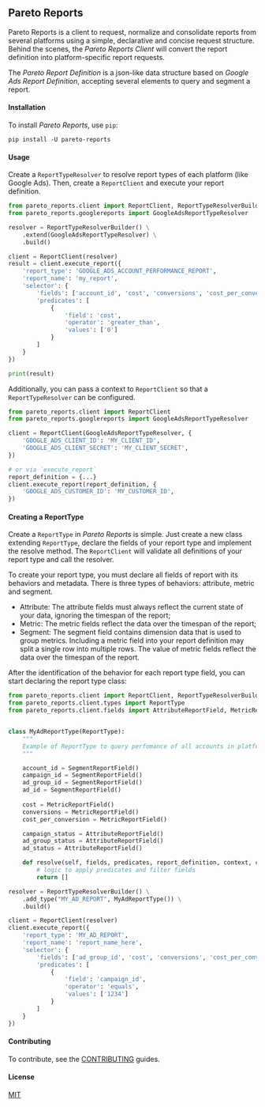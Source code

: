 ## Pareto Reports

Pareto Reports is a client to request, normalize and consolidate reports
from several platforms using a simple, declarative and concise request structure.
Behind the scenes, the _Pareto Reports Client_ will convert the report definition into platform-specific
report requests.

The _Pareto Report Definition_ is a json-like data structure based on _Google Ads Report Definition_,
accepting several elements to query and segment a report.

#### Installation

To install _Pareto Reports_, use `pip`:

```shell script
pip install -U pareto-reports
```

#### Usage

Create a `ReportTypeResolver` to resolve report types of each platform (like Google Ads).
Then, create a `ReportClient` and execute your report definition. 

```python
from pareto_reports.client import ReportClient, ReportTypeResolverBuilder
from pareto_reports.googlereports import GoogleAdsReportTypeResolver

resolver = ReportTypeResolverBuilder() \
    .extend(GoogleAdsReportTypeResolver) \
    .build()

client = ReportClient(resolver)
result = client.execute_report({
    'report_type': 'GOOGLE_ADS_ACCOUNT_PERFORMANCE_REPORT',
    'report_name': 'my_report',
    'selector': {
        'fields': ['account_id', 'cost', 'conversions', 'cost_per_conversion'],
        'predicates': [
            {
                'field': 'cost',
                'operator': 'greater_than',
                'values': ['0']
            }
        ]
    }
})

print(result)
```

Additionally, you can pass a context to `ReportClient` so that a `ReportTypeResolver` can be configured.

```python
from pareto_reports.client import ReportClient
from pareto_reports.googlereports import GoogleAdsReportTypeResolver

client = ReportClient(GoogleAdsReportTypeResolver, {
    'GOOGLE_ADS_CLIENT_ID': 'MY_CLIENT_ID',
    'GOOGLE_ADS_CLIENT_SECRET': 'MY_CLIENT_SECRET',
})

# or via `execute_report`
report_definition = {...}
client.execute_report(report_definition, {
    'GOOGLE_ADS_CUSTOMER_ID': 'MY_CUSTOMER_ID',
})
```

#### Creating a ReportType

Create a `ReportType` in _Pareto Reports_ is simple. Just create a new class extending `ReportType`, declare 
the fields of your report type and implement the resolve method. The `ReportClient` will validate all definitions of 
your report type and call the resolver.

To create your report type, you must declare all fields of report with its behaviors and metadata. There is three types
of behaviors: attribute, metric and segment.

- Attribute: The attribute fields must always reflect the current state of your data, ignoring the timespan of the report;
- Metric: The metric fields reflect the data over the timespan of the report;
- Segment: The segment field contains dimension data that is used to group metrics. Including a metric field into your
report definition may split a single row into multiple rows. The value of metric fields reflect the data over the timespan
of the report. 

After the identification of the behavior for each report type field, you can start declaring the report type class:
 
```python
from pareto_reports.client import ReportClient, ReportTypeResolverBuilder
from pareto_reports.client.types import ReportType
from pareto_reports.client.fields import AttributeReportField, MetricReportField, SegmentReportField


class MyAdReportType(ReportType):
    """
    Example of ReportType to query perfomance of all accounts in platform
    """

    account_id = SegmentReportField()
    campaign_id = SegmentReportField()
    ad_group_id = SegmentReportField()
    ad_id = SegmentReportField()
    
    cost = MetricReportField()
    conversions = MetricReportField()
    cost_per_conversion = MetricReportField()

    campaign_status = AttributeReportField()
    ad_group_status = AttributeReportField()
    ad_status = AttributeReportField()

    def resolve(self, fields, predicates, report_definition, context, client):
        # logic to apply predicates and filter fields
        return []

resolver = ReportTypeResolverBuilder() \
    .add_type("MY_AD_REPORT", MyAdReportType()) \
    .build()

client = ReportClient(resolver)
client.execute_report({
    'report_type': 'MY_AD_REPORT',
    'report_name': 'report_name_here',
    'selector': {
        'fields': ['ad_group_id', 'cost', 'conversions', 'cost_per_conversion'],
        'predicates': [
            {
                'field': 'campaign_id',
                'operator': 'equals',
                'values': ['1234']
            }
        ]
    }
})
```

#### Contributing

To contribute, see the [CONTRIBUTING](CONTRIBUTING.md) guides.

#### License

[MIT](https://choosealicense.com/licenses/mit/)
